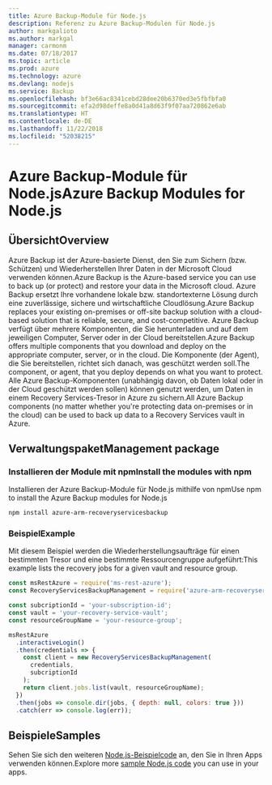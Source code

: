 ```yaml
---
title: Azure Backup-Module für Node.js
description: Referenz zu Azure Backup-Modulen für Node.js
author: markgalioto
ms.author: markgal
manager: carmonm
ms.date: 07/18/2017
ms.topic: article
ms.prod: azure
ms.technology: azure
ms.devlang: nodejs
ms.service: Backup
ms.openlocfilehash: bf3e66ac8341cebd28dee20b6370ed3e5fbfbfa0
ms.sourcegitcommit: efa2d98deffe8a0d41a8d63f9f07aa720862e6ab
ms.translationtype: HT
ms.contentlocale: de-DE
ms.lasthandoff: 11/22/2018
ms.locfileid: "52038215"
---
```

# <a name="azure-backup-modules-for-nodejs"></a><span data-ttu-id="a4459-103">Azure Backup-Module für Node.js</span><span class="sxs-lookup"><span data-stu-id="a4459-103">Azure Backup Modules for Node.js</span></span>

## <a name="overview"></a><span data-ttu-id="a4459-104">Übersicht</span><span class="sxs-lookup"><span data-stu-id="a4459-104">Overview</span></span>

<span data-ttu-id="a4459-105">Azure Backup ist der Azure-basierte Dienst, den Sie zum Sichern (bzw. Schützen) und Wiederherstellen Ihrer Daten in der Microsoft Cloud verwenden können.</span><span class="sxs-lookup"><span data-stu-id="a4459-105">Azure Backup is the Azure-based service you can use to back up (or protect) and restore your data in the Microsoft cloud.</span></span> <span data-ttu-id="a4459-106">Azure Backup ersetzt Ihre vorhandene lokale bzw. standortexterne Lösung durch eine zuverlässige, sichere und wirtschaftliche Cloudlösung.</span><span class="sxs-lookup"><span data-stu-id="a4459-106">Azure Backup replaces your existing on-premises or off-site backup solution with a cloud-based solution that is reliable, secure, and cost-competitive.</span></span> <span data-ttu-id="a4459-107">Azure Backup verfügt über mehrere Komponenten, die Sie herunterladen und auf dem jeweiligen Computer, Server oder in der Cloud bereitstellen.</span><span class="sxs-lookup"><span data-stu-id="a4459-107">Azure Backup offers multiple components that you download and deploy on the appropriate computer, server, or in the cloud.</span></span> <span data-ttu-id="a4459-108">Die Komponente (der Agent), die Sie bereitstellen, richtet sich danach, was geschützt werden soll.</span><span class="sxs-lookup"><span data-stu-id="a4459-108">The component, or agent, that you deploy depends on what you want to protect.</span></span> <span data-ttu-id="a4459-109">Alle Azure Backup-Komponenten (unabhängig davon, ob Daten lokal oder in der Cloud geschützt werden sollen) können genutzt werden, um Daten in einem Recovery Services-Tresor in Azure zu sichern.</span><span class="sxs-lookup"><span data-stu-id="a4459-109">All Azure Backup components (no matter whether you're protecting data on-premises or in the cloud) can be used to back up data to a Recovery Services vault in Azure.</span></span> 

## <a name="management-package"></a><span data-ttu-id="a4459-110">Verwaltungspaket</span><span class="sxs-lookup"><span data-stu-id="a4459-110">Management package</span></span>

### <a name="install-the-modules-with-npm"></a><span data-ttu-id="a4459-111">Installieren der Module mit npm</span><span class="sxs-lookup"><span data-stu-id="a4459-111">Install the modules with npm</span></span>

<span data-ttu-id="a4459-112">Installieren der Azure Backup-Module für Node.js mithilfe von npm</span><span class="sxs-lookup"><span data-stu-id="a4459-112">Use npm to install the Azure Backup modules for Node.js</span></span>

```bash
npm install azure-arm-recoveryservicesbackup
```

### <a name="example"></a><span data-ttu-id="a4459-113">Beispiel</span><span class="sxs-lookup"><span data-stu-id="a4459-113">Example</span></span>

<span data-ttu-id="a4459-114">Mit diesem Beispiel werden die Wiederherstellungsaufträge für einen bestimmten Tresor und eine bestimmte Ressourcengruppe aufgeführt:</span><span class="sxs-lookup"><span data-stu-id="a4459-114">This example lists the recovery jobs for a given vault and resource group.</span></span>

```javascript
const msRestAzure = require('ms-rest-azure');
const RecoveryServicesBackupManagement = require('azure-arm-recoveryservicesbackup');

const subcriptionId = 'your-subscription-id';
const vault = 'your-recovery-service-vault';
const resourceGroupName = 'your-resource-group';

msRestAzure
  .interactiveLogin()
  .then(credentials => {
    const client = new RecoveryServicesBackupManagement(
      credentials,
      subcriptionId
    );
    return client.jobs.list(vault, resourceGroupName);
  })
  .then(jobs => console.dir(jobs, { depth: null, colors: true }))
  .catch(err => console.log(err));
```

## <a name="samples"></a><span data-ttu-id="a4459-115">Beispiele</span><span class="sxs-lookup"><span data-stu-id="a4459-115">Samples</span></span>

<span data-ttu-id="a4459-116">Sehen Sie sich den weiteren [Node.js-Beispielcode](https://azure.microsoft.com/resources/samples/?platform=nodejs) an, den Sie in Ihren Apps verwenden können.</span><span class="sxs-lookup"><span data-stu-id="a4459-116">Explore more [sample Node.js code](https://azure.microsoft.com/resources/samples/?platform=nodejs) you can use in your apps.</span></span>
